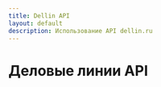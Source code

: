 ```yaml
---
title: Dellin API
layout: default
description: Использование API dellin.ru
---
```

# Деловые линии API
